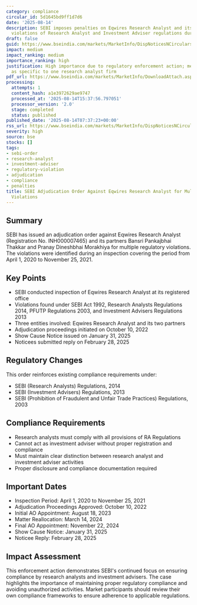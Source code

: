 ```yaml
---
category: compliance
circular_id: 5d1645bd9ff1d7d6
date: '2025-08-14'
description: SEBI imposes penalties on Eqwires Research Analyst and its partners for
  violations of Research Analyst and Investment Adviser regulations during 2020-2021.
draft: false
guid: https://www.bseindia.com/markets/MarketInfo/DispNoticesNCirculars.aspx?Noticeid={F115F8E9-354E-400B-97CC-F6516DC7D6FC}&noticeno=20250814-6&dt=08/14/2025&icount=6&totcount=59&flag=0
impact: medium
impact_ranking: medium
importance_ranking: high
justification: High importance due to regulatory enforcement action; medium impact
  as specific to one research analyst firm
pdf_url: https://www.bseindia.com/markets/MarketInfo/DownloadAttach.aspx?id=20250814-6&attachedId=957ac394-eac3-47f8-b040-9b75c727a57c
processing:
  attempts: 1
  content_hash: a1e3972629ae9747
  processed_at: '2025-08-14T15:37:56.797051'
  processor_version: '2.0'
  stage: completed
  status: published
published_date: '2025-08-14T07:37:23+00:00'
rss_url: https://www.bseindia.com/markets/MarketInfo/DispNoticesNCirculars.aspx?Noticeid={F115F8E9-354E-400B-97CC-F6516DC7D6FC}&noticeno=20250814-6&dt=08/14/2025&icount=6&totcount=59&flag=0
severity: high
source: bse
stocks: []
tags:
- sebi-order
- research-analyst
- investment-adviser
- regulatory-violation
- adjudication
- compliance
- penalties
title: SEBI Adjudication Order Against Eqwires Research Analyst for Multiple Regulatory
  Violations
---
```


## Summary

SEBI has issued an adjudication order against Eqwires Research Analyst (Registration No. INH000007465) and its partners Bansri Pankajbhai Thakkar and Pranay Dineshbhai Morakhiya for multiple regulatory violations. The violations were identified during an inspection covering the period from April 1, 2020 to November 25, 2021.

## Key Points

- SEBI conducted inspection of Eqwires Research Analyst at its registered office
- Violations found under SEBI Act 1992, Research Analysts Regulations 2014, PFUTP Regulations 2003, and Investment Advisers Regulations 2013
- Three entities involved: Eqwires Research Analyst and its two partners
- Adjudication proceedings initiated on October 10, 2022
- Show Cause Notice issued on January 31, 2025
- Noticees submitted reply on February 28, 2025

## Regulatory Changes

This order reinforces existing compliance requirements under:
- SEBI (Research Analysts) Regulations, 2014
- SEBI (Investment Advisers) Regulations, 2013
- SEBI (Prohibition of Fraudulent and Unfair Trade Practices) Regulations, 2003

## Compliance Requirements

- Research analysts must comply with all provisions of RA Regulations
- Cannot act as investment adviser without proper registration and compliance
- Must maintain clear distinction between research analyst and investment adviser activities
- Proper disclosure and compliance documentation required

## Important Dates

- Inspection Period: April 1, 2020 to November 25, 2021
- Adjudication Proceedings Approved: October 10, 2022
- Initial AO Appointment: August 18, 2023
- Matter Reallocation: March 14, 2024
- Final AO Appointment: November 22, 2024
- Show Cause Notice: January 31, 2025
- Noticee Reply: February 28, 2025

## Impact Assessment

This enforcement action demonstrates SEBI's continued focus on ensuring compliance by research analysts and investment advisers. The case highlights the importance of maintaining proper regulatory compliance and avoiding unauthorized activities. Market participants should review their own compliance frameworks to ensure adherence to applicable regulations.